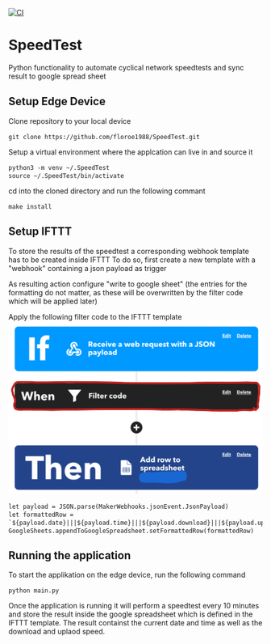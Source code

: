 [![CI](https://github.com/floroe1988/SpeedTest/actions/workflows/main.yml/badge.svg)](https://github.com/floroe1988/SpeedTest/actions/workflows/main.yml)

# SpeedTest
Python functionality to automate cyclical network speedtests and sync result to google
spread sheet

## Setup Edge Device
Clone repository to your local device
```
git clone https://github.com/floroe1988/SpeedTest.git
```

Setup a virtual environment where the applcation can live in and source it
```
python3 -m venv ~/.SpeedTest
source ~/.SpeedTest/bin/activate
```

cd into the cloned directory and run the following commant
```
make install
```

## Setup IFTTT
To store the results of the speedtest a corresponding webhook template has to be created 
inside IFTTT
To do so, first create a new template with a "webhook" containing a json payload as trigger

As resulting action configure "write to google sheet" (the entries for the formatting do not
matter, as these will be overwritten by the filter code which will be applied later)

Apply the following filter code to the IFTTT template
![IFTTT FilterCoce](docs/FilterCode.png)
```
let payload = JSON.parse(MakerWebhooks.jsonEvent.JsonPayload)
let formattedRow = `${payload.date}|||${payload.time}|||${payload.download}|||${payload.upload}`
GoogleSheets.appendToGoogleSpreadsheet.setFormattedRow(formattedRow)
```

## Running the application
To start the applikation on the edge device, run the following command
```
python main.py
```

Once the application is running it will perform a speedtest every 10 minutes and store the result
inside the google spreadsheet which is defined in the IFTTT template. The result containst the 
current date and time as well as the download and uplaod speed.
